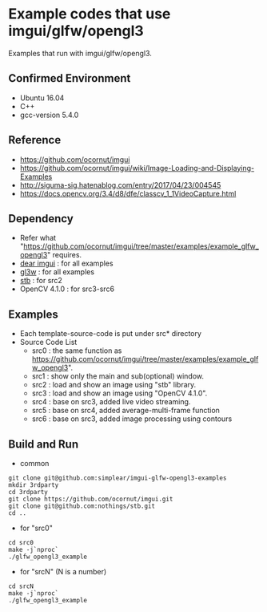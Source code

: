 # Example codes that use imgui/glfw/opengl3

Examples that run with imgui/glfw/opengl3.

## Confirmed Environment
- Ubuntu 16.04
- C++
- gcc-version 5.4.0

## Reference
- https://github.com/ocornut/imgui
- https://github.com/ocornut/imgui/wiki/Image-Loading-and-Displaying-Examples
- http://siguma-sig.hatenablog.com/entry/2017/04/23/004545
- https://docs.opencv.org/3.4/d8/dfe/classcv_1_1VideoCapture.html

## Dependency
- Refer what "https://github.com/ocornut/imgui/tree/master/examples/example_glfw_opengl3" requires.
- [dear imgui](https://github.com/ocornut/imgui) : for all examples
- [gl3w](https://www.glfw.org) : for all examples
- [stb](https://github.com/nothings/stb) : for src2
- OpenCV 4.1.0 : for src3-src6

## Examples
- Each template-source-code is put under src* directory 
- Source Code List
    - src0 : the same function as https://github.com/ocornut/imgui/tree/master/examples/example_glfw_opengl3".
    - src1 : show only the main and sub(optional) window.
    - src2 : load and show an image using "stb" library.
    - src3 : load and show an image using "OpenCV 4.1.0".
    - src4 : base on src3, added live video streaming.
    - src5 : base on src4, added average-multi-frame function
    - src6 : base on src3, added image processing using contours

## Build and Run
- common

```
git clone git@github.com:simplear/imgui-glfw-opengl3-examples
mkdir 3rdparty
cd 3rdparty
git clone https://github.com/ocornut/imgui.git
git clone git@github.com:nothings/stb.git
cd ..
```

- for "src0"

```
cd src0
make -j`nproc`
./glfw_opengl3_example
```

- for "srcN" (N is a number)

```
cd srcN
make -j`nproc`
./glfw_opengl3_example
```

